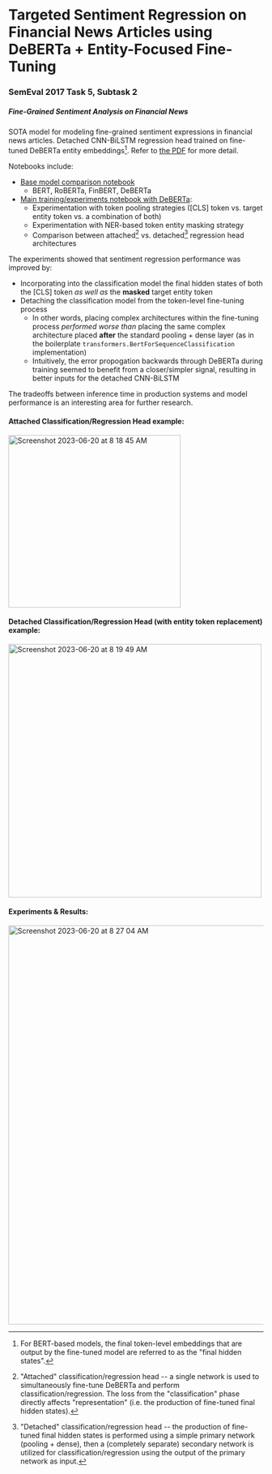 # Targeted Sentiment Regression on Financial News Articles using DeBERTa + Entity-Focused Fine-Tuning
### SemEval 2017 Task 5, Subtask 2
##### Fine-Grained Sentiment Analysis on Financial News

SOTA model for modeling fine-grained sentiment expressions in financial news articles. Detached CNN-BiLSTM regression head trained on fine-tuned DeBERTa entity embeddings[^1]. Refer to [the PDF](https://github.com/sfuller14/DeBERTa_Entity-Focused_Fine-Tuning/blob/master/Separating_Representation_from_Classification.pdf) for more detail. 

Notebooks include:
* [Base model comparison notebook](https://github.com/sfuller14/DeBERTa_Entity-Focused_Fine-Tuning/blob/master/Fine_Grained_Financial_Sentiment_Regression_with_BERT.ipynb)
  * BERT, RoBERTa, FinBERT, DeBERTa
* [Main training/experiments notebook with DeBERTa](https://github.com/sfuller14/DeBERTa_Entity-Focused_Fine-Tuning/blob/master/DeBERTa_Entity-Focused_Fine-Tuning.ipynb):
  * Experimentation with token pooling strategies (\[CLS\] token vs. target entity token vs. a combination of both)
  * Experimentation with NER-based token entity masking strategy
  * Comparison between attached[^2] vs. detached[^3] regression head architectures

The experiments showed that sentiment regression performance was improved by:
* Incorporating into the classification model the final hidden states of both the \[CLS\] token _as well as_ the __masked__ target entity token
* Detaching the classification model from the token-level fine-tuning process
  * In other words, placing complex architectures within the fine-tuning process _performed worse than_ placing the same complex architecture placed __after__ the standard pooling + dense layer (as in the boilerplate ```transformers.BertForSequenceClassification``` implementation)
  * Intuitively, the error propogation backwards through DeBERTa during training seemed to benefit from a closer/simpler signal, resulting in better inputs for the detached CNN-BiLSTM

The tradeoffs between inference time in production systems and model performance is an interesting area for further research. 

#### Attached Classification/Regression Head example:
<img width="340" alt="Screenshot 2023-06-20 at 8 18 45 AM" src="https://github.com/sfuller14/DeBERTa_Entity-Focused_Fine-Tuning/assets/54780092/4bf1587a-99ea-4b9e-a9c4-7580203fdde3">
  
#### Detached Classification/Regression Head (with entity token replacement) example:
<img width="500" alt="Screenshot 2023-06-20 at 8 19 49 AM" src="https://github.com/sfuller14/DeBERTa_Entity-Focused_Fine-Tuning/assets/54780092/f42655e8-1f4f-4f4d-982c-d65a4bebdcfd">

#### Experiments & Results:
<img width="787" alt="Screenshot 2023-06-20 at 8 27 04 AM" src="https://github.com/sfuller14/DeBERTa_Entity-Focused_Fine-Tuning/assets/54780092/a00d7078-6c51-4792-98bd-80fb75dbe084">


[^1]: For BERT-based models, the final token-level embeddings that are output by the fine-tuned model are referred to as the "final hidden states".

[^2]: "Attached" classification/regression head -- a single network is used to simultaneously fine-tune DeBERTa and perform classification/regression. The loss from the "classification" phase directly affects "representation" (i.e. the production of fine-tuned final hidden states).

[^3]: "Detached" classification/regression head -- the production of fine-tuned final hidden states is performed using a simple primary network (pooling + dense), then a (completely separate) secondary network is utilized for classification/regression using the output of the primary network as input. 
